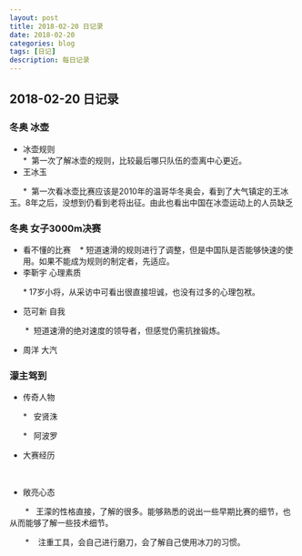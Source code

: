 ```yaml
---
layout: post
title: 2018-02-20 日记录
date: 2018-02-20
categories: blog
tags: [日记]
description: 每日记录
---
```


## 2018-02-20 日记录

### 冬奥 冰壶


* 冰壶规则
       
       *  第一次了解冰壶的规则，比较最后哪只队伍的壶离中心更近。
* 王冰玉

       *  第一次看冰壶比赛应该是2010年的温哥华冬奥会，看到了大气镇定的王冰玉。8年之后，没想到仍看到老将出征。由此也看出中国在冰壶运动上的人员缺乏

### 冬奥 女子3000m决赛
* 看不懂的比赛
    * 短道速滑的规则进行了调整，但是中国队是否能够快速的使用。如果不能成为规则的制定者，先适应。
* 李靳宇 心理素质

       * 17岁小将，从采访中可看出很直接坦诚，也没有过多的心理包袱。
* 范可新 自我

        *  短道速滑的绝对速度的领导者，但感觉仍需抗挫锻炼。
* 周洋 大汽

### 濛主驾到
* 传奇人物

       *   安贤洙
       
       
       
       *   阿波罗
* 大赛经历


        
* 敞亮心态


        *   王濛的性格直接，了解的很多。能够熟悉的说出一些早期比赛的细节，也从而能够了解一些技术细节。
        
        
        *    注重工具，会自己进行磨刀，会了解自己使用冰刀的习惯。
